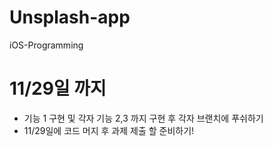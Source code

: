 # Unsplash-app
iOS-Programming


# 11/29일 까지

* 기능 1 구현 및 각자 기능 2,3 까지 구현 후 각자 브랜치에 푸쉬하기
* 11/29일에 코드 머지 후 과제 제출 할 준비하기!
